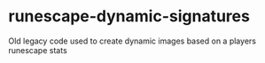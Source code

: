 runescape-dynamic-signatures
============================

Old legacy code used to create dynamic images based on a players runescape stats
